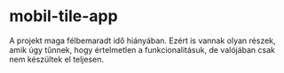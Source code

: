 # mobil-tile-app

A projekt maga félbemaradt idő hiányában. Ezért is vannak olyan részek, amik úgy tűnnek, hogy értelmetlen a funkcionalitásuk, de valójában csak nem készültek el teljesen.

